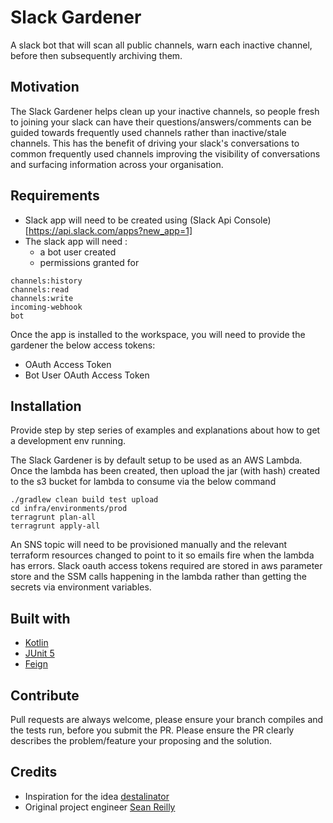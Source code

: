 # Slack Gardener
A slack bot that will scan all public channels, warn each inactive channel, before then subsequently archiving them.

## Motivation
The Slack Gardener helps clean up your inactive channels, so people fresh to joining your slack can have their questions/answers/comments can be guided towards frequently used channels rather than inactive/stale channels.
This has the benefit of driving your slack's conversations to common frequently used channels improving the visibility of conversations and surfacing information across your organisation.


## Requirements
- Slack app will need to be created using (Slack Api Console)[https://api.slack.com/apps?new_app=1]
- The slack app will need :
    - a bot user created
    - permissions granted for 
```
channels:history
channels:read
channels:write
incoming-webhook
bot
```

Once the app is installed to the workspace, you will need to provide the gardener the below access tokens: 

* OAuth Access Token
* Bot User OAuth Access Token


## Installation
Provide step by step series of examples and explanations about how to get a development env running.

The Slack Gardener is by default setup to be used as an AWS Lambda.
Once the lambda has been created, then upload the jar (with hash) created to the s3 bucket for lambda to consume via the below command 

```
./gradlew clean build test upload
cd infra/environments/prod
terragrunt plan-all
terragrunt apply-all
```

An SNS topic will need to be provisioned manually and the relevant terraform resources changed to point to it so emails fire when the lambda has errors.
Slack oauth access tokens required are stored in aws parameter store and the SSM calls happening in the lambda rather than getting the secrets via environment variables. 

## Built with

- [Kotlin](https://kotlinlang.org/)
- [JUnit 5](https://junit.org/junit5/)
- [Feign](https://github.com/OpenFeign/feign)

## Contribute

Pull requests are always welcome, please ensure your branch compiles and the tests run, before you submit the PR.
Please ensure the PR clearly describes the problem/feature your proposing and the solution.

## Credits

- Inspiration for the idea [destalinator](https://github.com/randsleadershipslack/destalinator)
- Original project engineer [Sean Reilly](https://twitter.com/seanjreilly)
 
